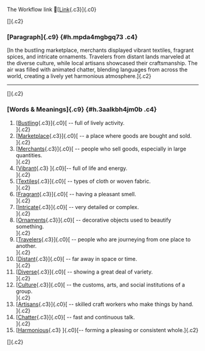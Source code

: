 The Workflow link
👏[[Link](https://www.google.com/url?q=http://www.google.com&sa=D&source=editors&ust=1760312468705295&usg=AOvVaw3fzEpBHqPqWiMkmme3SP9W){.c3}]{.c0}

[]{.c2}

### [Paragraph]{.c9} {#h.mpda4mgbgq73 .c4}

[In the bustling marketplace, merchants displayed vibrant textiles,
fragrant spices, and intricate ornaments. Travelers from distant lands
marveled at the diverse culture, while local artisans showcased their
craftsmanship. The air was filled with animated chatter, blending
languages from across the world, creating a lively yet harmonious
atmosphere.]{.c2}

------------------------------------------------------------------------

[]{.c2}

### [Words & Meanings]{.c9} {#h.3aalkbh4jm0b .c4}

1.  [[Bustling](https://www.google.com/url?q=http://www.google.com&sa=D&source=editors&ust=1760312468706377&usg=AOvVaw14i-eSWOx0HP2FjnUYMVkN){.c3}]{.c0}[ --
    full of lively activity.\
    ]{.c2}
2.  [[Marketplace](https://www.google.com/url?q=http://www.google.com&sa=D&source=editors&ust=1760312468706581&usg=AOvVaw3QFLjszc4uybLN_dfPpDCN){.c3}]{.c0}[ --
    a place where goods are bought and sold.\
    ]{.c2}
3.  [[Merchants](https://www.google.com/url?q=http://www.google.com&sa=D&source=editors&ust=1760312468706778&usg=AOvVaw3vTT1Nk-5PkmgPCwD5DP0A){.c3}]{.c0}[ --
    people who sell goods, especially in large quantities.\
    ]{.c2}
4.  [[Vibrant](https://www.google.com/url?q=http://www.google.com&sa=D&source=editors&ust=1760312468706987&usg=AOvVaw3RuzJRkeqh6uFeYa10VOsY){.c3}
    ]{.c0}[-- full of life and energy.\
    ]{.c2}
5.  [[Textiles](https://www.google.com/url?q=http://www.google.com&sa=D&source=editors&ust=1760312468707155&usg=AOvVaw2FwRTKwbkxI-Qdp09LhSXM){.c3}]{.c0}[ --
    types of cloth or woven fabric.\
    ]{.c2}
6.  [[Fragrant](https://www.google.com/url?q=http://www.google.com&sa=D&source=editors&ust=1760312468707336&usg=AOvVaw2-qFWon0W8xOxxTXn4pKVw){.c3}]{.c0}[ --
    having a pleasant smell.\
    ]{.c2}
7.  [[Intricate](https://www.google.com/url?q=http://www.google.com&sa=D&source=editors&ust=1760312468707499&usg=AOvVaw2OCyWckFAPhio4npma4lhP){.c3}]{.c0}[ --
    very detailed or complex.\
    ]{.c2}
8.  [[Ornaments](https://www.google.com/url?q=http://www.google.com&sa=D&source=editors&ust=1760312468707661&usg=AOvVaw1dhGmJzCGRAafa-5yrsdJN){.c3}]{.c0}[ --
    decorative objects used to beautify something.\
    ]{.c2}
9.  [[Travelers](https://www.google.com/url?q=http://www.google.com&sa=D&source=editors&ust=1760312468707845&usg=AOvVaw0P6Rl3lLWCp7Zs6D7kLsT8){.c3}]{.c0}[ --
    people who are journeying from one place to another.\
    ]{.c2}
10. [[Distant](https://www.google.com/url?q=http://www.google.com&sa=D&source=editors&ust=1760312468708061&usg=AOvVaw0rs17TP8a8IZ_H7dtZ9uOA){.c3}]{.c0}[ --
    far away in space or time.\
    ]{.c2}
11. [[Diverse](https://www.google.com/url?q=http://www.google.com&sa=D&source=editors&ust=1760312468708233&usg=AOvVaw0L3uano5teMWdYXZMG0vxW){.c3}]{.c0}[ --
    showing a great deal of variety.\
    ]{.c2}
12. [[Culture](https://www.google.com/url?q=http://www.google.com&sa=D&source=editors&ust=1760312468708400&usg=AOvVaw1f19EZ1qTH40IUf5nP7Ciq){.c3}]{.c0}[ --
    the customs, arts, and social institutions of a group.\
    ]{.c2}
13. [[Artisans](https://www.google.com/url?q=http://www.google.com&sa=D&source=editors&ust=1760312468708607&usg=AOvVaw1wrj4zf6SGPIjedmpHGVpW){.c3}]{.c0}[ --
    skilled craft workers who make things by hand.\
    ]{.c2}
14. [[Chatter](https://www.google.com/url?q=http://www.google.com&sa=D&source=editors&ust=1760312468708792&usg=AOvVaw2DN8xuoififav6q3bFc6IX){.c3}]{.c0}[ --
    fast and continuous talk.\
    ]{.c2}
15. [[Harmonious](https://www.google.com/url?q=http://www.google.com&sa=D&source=editors&ust=1760312468708979&usg=AOvVaw2mfysnKjnUnmTeQZP_dBrj){.c3}
    ]{.c0}[-- forming a pleasing or consistent whole.]{.c2}

[]{.c2}
